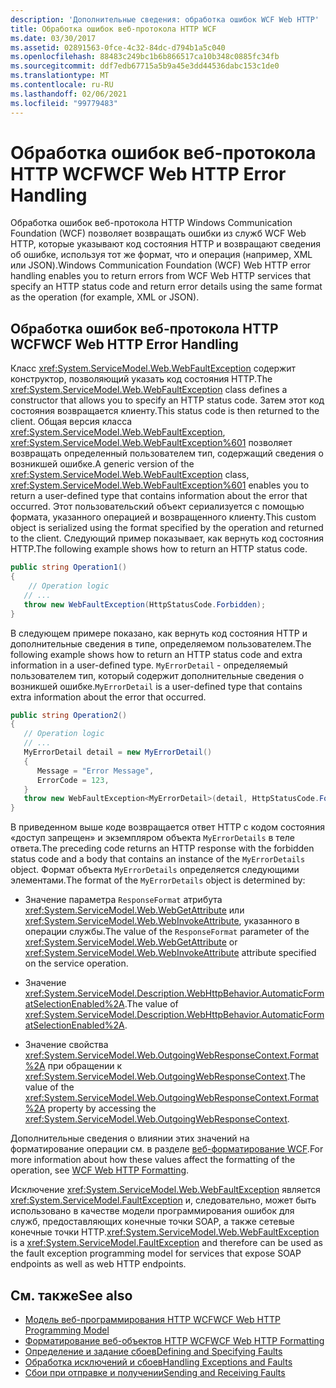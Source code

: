 ```yaml
---
description: 'Дополнительные сведения: обработка ошибок WCF Web HTTP'
title: Обработка ошибок веб-протокола HTTP WCF
ms.date: 03/30/2017
ms.assetid: 02891563-0fce-4c32-84dc-d794b1a5c040
ms.openlocfilehash: 88483c249bc1b6b866517ca10b348c0885fc34fb
ms.sourcegitcommit: ddf7edb67715a5b9a45e3dd44536dabc153c1de0
ms.translationtype: MT
ms.contentlocale: ru-RU
ms.lasthandoff: 02/06/2021
ms.locfileid: "99779483"
---
```

# <a name="wcf-web-http-error-handling"></a><span data-ttu-id="80f13-103">Обработка ошибок веб-протокола HTTP WCF</span><span class="sxs-lookup"><span data-stu-id="80f13-103">WCF Web HTTP Error Handling</span></span>

<span data-ttu-id="80f13-104">Обработка ошибок веб-протокола HTTP Windows Communication Foundation (WCF) позволяет возвращать ошибки из служб WCF Web HTTP, которые указывают код состояния HTTP и возвращают сведения об ошибке, используя тот же формат, что и операция (например, XML или JSON).</span><span class="sxs-lookup"><span data-stu-id="80f13-104">Windows Communication Foundation (WCF) Web HTTP error handling enables you to return errors from WCF Web HTTP services that specify an HTTP status code and return error details using the same format as the operation (for example, XML or JSON).</span></span>  
  
## <a name="wcf-web-http-error-handling"></a><span data-ttu-id="80f13-105">Обработка ошибок веб-протокола HTTP WCF</span><span class="sxs-lookup"><span data-stu-id="80f13-105">WCF Web HTTP Error Handling</span></span>  

 <span data-ttu-id="80f13-106">Класс <xref:System.ServiceModel.Web.WebFaultException> содержит конструктор, позволяющий указать код состояния HTTP.</span><span class="sxs-lookup"><span data-stu-id="80f13-106">The <xref:System.ServiceModel.Web.WebFaultException> class defines a constructor that allows you to specify an HTTP status code.</span></span> <span data-ttu-id="80f13-107">Затем этот код состояния возвращается клиенту.</span><span class="sxs-lookup"><span data-stu-id="80f13-107">This status code is then returned to the client.</span></span> <span data-ttu-id="80f13-108">Общая версия класса <xref:System.ServiceModel.Web.WebFaultException>, <xref:System.ServiceModel.Web.WebFaultException%601> позволяет возвращать определенный пользователем тип, содержащий сведения о возникшей ошибке.</span><span class="sxs-lookup"><span data-stu-id="80f13-108">A generic version of the <xref:System.ServiceModel.Web.WebFaultException> class, <xref:System.ServiceModel.Web.WebFaultException%601> enables you to return a user-defined type that contains information about the error that occurred.</span></span> <span data-ttu-id="80f13-109">Этот пользовательский объект сериализуется с помощью формата, указанного операцией и возвращенного клиенту.</span><span class="sxs-lookup"><span data-stu-id="80f13-109">This custom object is serialized using the format specified by the operation and returned to the client.</span></span> <span data-ttu-id="80f13-110">Следующий пример показывает, как вернуть код состояния HTTP.</span><span class="sxs-lookup"><span data-stu-id="80f13-110">The following example shows how to return an HTTP status code.</span></span>  
  
```csharp
public string Operation1()
{
    // Operation logic  
   // ...
   throw new WebFaultException(HttpStatusCode.Forbidden);
}  
```  
  
 <span data-ttu-id="80f13-111">В следующем примере показано, как вернуть код состояния HTTP и дополнительные сведения в типе, определяемом пользователем.</span><span class="sxs-lookup"><span data-stu-id="80f13-111">The following example shows how to return an HTTP status code and extra information in a user-defined type.</span></span> <span data-ttu-id="80f13-112">`MyErrorDetail` - определяемый пользователем тип, который содержит дополнительные сведения о возникшей ошибке.</span><span class="sxs-lookup"><span data-stu-id="80f13-112">`MyErrorDetail` is a user-defined type that contains extra information about the error that occurred.</span></span>  
  
```csharp
public string Operation2()
{
   // Operation logic  
   // ...
   MyErrorDetail detail = new MyErrorDetail()
   {  
      Message = "Error Message",  
      ErrorCode = 123,  
   }  
   throw new WebFaultException<MyErrorDetail>(detail, HttpStatusCode.Forbidden);  
}  
```  
  
 <span data-ttu-id="80f13-113">В приведенном выше коде возвращается ответ HTTP с кодом состояния «доступ запрещен» и экземпляром объекта `MyErrorDetails` в теле ответа.</span><span class="sxs-lookup"><span data-stu-id="80f13-113">The preceding code returns an HTTP response with the forbidden status code and a body that contains an instance of the `MyErrorDetails` object.</span></span> <span data-ttu-id="80f13-114">Формат объекта `MyErrorDetails` определяется следующими элементами.</span><span class="sxs-lookup"><span data-stu-id="80f13-114">The format of the `MyErrorDetails` object is determined by:</span></span>  
  
- <span data-ttu-id="80f13-115">Значение параметра `ResponseFormat` атрибута <xref:System.ServiceModel.Web.WebGetAttribute> или <xref:System.ServiceModel.Web.WebInvokeAttribute>, указанного в операции службы.</span><span class="sxs-lookup"><span data-stu-id="80f13-115">The value of the `ResponseFormat` parameter of the <xref:System.ServiceModel.Web.WebGetAttribute> or <xref:System.ServiceModel.Web.WebInvokeAttribute> attribute specified on the service operation.</span></span>  
  
- <span data-ttu-id="80f13-116">Значение <xref:System.ServiceModel.Description.WebHttpBehavior.AutomaticFormatSelectionEnabled%2A>.</span><span class="sxs-lookup"><span data-stu-id="80f13-116">The value of <xref:System.ServiceModel.Description.WebHttpBehavior.AutomaticFormatSelectionEnabled%2A>.</span></span>  
  
- <span data-ttu-id="80f13-117">Значение свойства <xref:System.ServiceModel.Web.OutgoingWebResponseContext.Format%2A> при обращении к <xref:System.ServiceModel.Web.OutgoingWebResponseContext>.</span><span class="sxs-lookup"><span data-stu-id="80f13-117">The value of the <xref:System.ServiceModel.Web.OutgoingWebResponseContext.Format%2A> property by accessing the <xref:System.ServiceModel.Web.OutgoingWebResponseContext>.</span></span>  
  
 <span data-ttu-id="80f13-118">Дополнительные сведения о влиянии этих значений на форматирование операции см. в разделе [веб-форматирование WCF](wcf-web-http-formatting.md).</span><span class="sxs-lookup"><span data-stu-id="80f13-118">For more information about how these values affect the formatting of the operation, see [WCF Web HTTP Formatting](wcf-web-http-formatting.md).</span></span>  
  
 <span data-ttu-id="80f13-119">Исключение <xref:System.ServiceModel.Web.WebFaultException> является <xref:System.ServiceModel.FaultException> и, следовательно, может быть использовано в качестве модели программирования ошибок для служб, предоставляющих конечные точки SOAP, а также сетевые конечные точки HTTP.</span><span class="sxs-lookup"><span data-stu-id="80f13-119"><xref:System.ServiceModel.Web.WebFaultException> is a <xref:System.ServiceModel.FaultException> and therefore can be used as the fault exception programming model for services that expose SOAP endpoints as well as web HTTP endpoints.</span></span>  
  
## <a name="see-also"></a><span data-ttu-id="80f13-120">См. также</span><span class="sxs-lookup"><span data-stu-id="80f13-120">See also</span></span>

- [<span data-ttu-id="80f13-121">Модель веб-программирования HTTP WCF</span><span class="sxs-lookup"><span data-stu-id="80f13-121">WCF Web HTTP Programming Model</span></span>](wcf-web-http-programming-model.md)
- [<span data-ttu-id="80f13-122">Форматирование веб-объектов HTTP WCF</span><span class="sxs-lookup"><span data-stu-id="80f13-122">WCF Web HTTP Formatting</span></span>](wcf-web-http-formatting.md)
- [<span data-ttu-id="80f13-123">Определение и задание сбоев</span><span class="sxs-lookup"><span data-stu-id="80f13-123">Defining and Specifying Faults</span></span>](../defining-and-specifying-faults.md)
- [<span data-ttu-id="80f13-124">Обработка исключений и сбоев</span><span class="sxs-lookup"><span data-stu-id="80f13-124">Handling Exceptions and Faults</span></span>](../extending/handling-exceptions-and-faults.md)
- [<span data-ttu-id="80f13-125">Сбои при отправке и получении</span><span class="sxs-lookup"><span data-stu-id="80f13-125">Sending and Receiving Faults</span></span>](../sending-and-receiving-faults.md)
